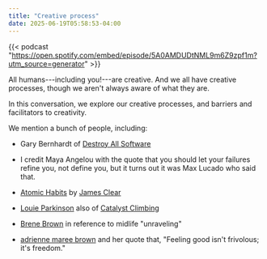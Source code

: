 ```yaml
---
title: "Creative process"
date: 2025-06-19T05:58:53-04:00
---
```


{{< podcast "https://open.spotify.com/embed/episode/5A0AMDUDtNML9m6Z9zpf1m?utm_source=generator" >}}

All humans---including you!---are creative. And we all have creative processes,
though we aren\'t always aware of what they are.

In this conversation, we explore our creative processes, and barriers and
facilitators to creativity.

We mention a bunch of people, including:

* Gary Bernhardt
  of [Destroy All Software](https://www.destroyallsoftware.com/screencasts)

* I credit Maya Angelou with the quote that you should let your failures refine
  you, not define you, but it turns out it was Max Lucado who said that.

* [Atomic Habits](https://archive.org/details/atomic-habits-by-james-clear.pdf)
  by [James Clear](https://jamesclear.com/resources)

* [Louie Parkinson](https://www.youtube.com/@LouisParkinsonClimbing) also of
  [Catalyst Climbing](https://www.youtube.com/@CatalystClimbing)

* [Brene Brown](https://brenebrown.com) in reference to midlife \"unraveling\"

* [adrienne maree brown](http://adriennemareebrown.net/) and her quote that,
  \"Feeling good isn\'t frivolous; it\'s freedom.\"
